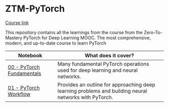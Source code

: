# ZTM-PyTorch

[Course link](https://zerotomastery.io/courses/learn-pytorch/)

This repository contains all the learnings from the course from the Zero-To-Mastery PyTorch for Deep Learning MOOC. The most comprehensive, modern, and up-to-date course to learn PyTorch  


| **Notebook** | **What does it cover?** |
| ----- | ----- |
| [00 - PyTorch Fundamentals](https://github.com/kailas711/ZTM-PyTorch/blob/main/00.%20Fundementals.ipynb) | Many fundamental PyTorch operations used for deep learning and neural networks. | 
| [01 - PyTorch Workflow](https://github.com/kailas711/ZTM-PyTorch/blob/main/01.%20PyTorch%20Workflow%20Fundamentals.ipynb) | Provides an outline for approaching deep learning problems and building neural networks with PyTorch. | 


